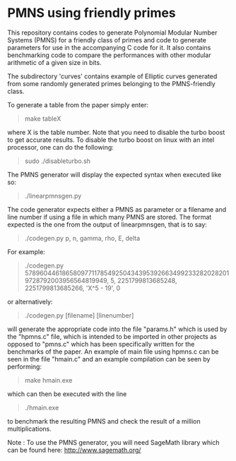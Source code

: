 # PMNS using friendly primes
This repository contains codes to generate Polynomial Modular Number Systems (PMNS) for a friendly class of primes and code to generate parameters for use in the accompanying C code for it. It also contains benchmarking code to compare the performances with other modular arithmetic of a given size in bits.

The subdirectory 'curves' contains example of Elliptic curves generated from some randomly generated primes belonging to the PMNS-friendly class.

To generate a table from the paper simply enter:
> make tableX

where X is the table number. Note that you need to disable the turbo boost to get accurate results. To disable the turbo boost on linux with an intel processor, one can do the following:
> sudo ./disableturbo.sh

The PMNS generator will display the expected syntax when executed like so:
> ./linearpmnsgen.py

The code generator expects either a PMNS as parameter or a filename and line number if using a file in which many PMNS are stored. The format expected is the one from the output of linearpmnsgen, that is to say:
> ./codegen.py p, n, gamma, rho, E, delta

For example:
> ./codegen.py 57896044618658097711785492504343953926634992332820282019728792003956564819949, 5, 2251799813685248, 2251799813685266, 'X^5 - 19', 0

or alternatively:
> ./codegen.py [filename] [linenumber]

will generate the appropriate code into the file "params.h" which is used by the "hpmns.c" file, which is intended to be imported in other projects as opposed to "pmns.c" which has been specifically written for the benchmarks of the paper. An example of main file using hpmns.c can be seen in the file "hmain.c" and an example compilation can be seen by performing:
> make hmain.exe

which can then be executed with the line
> ./hmain.exe

to benchmark the resulting PMNS and check the result of a million multiplications.

Note : To use the PMNS generator, you will need SageMath library which can be found here: http://www.sagemath.org/

